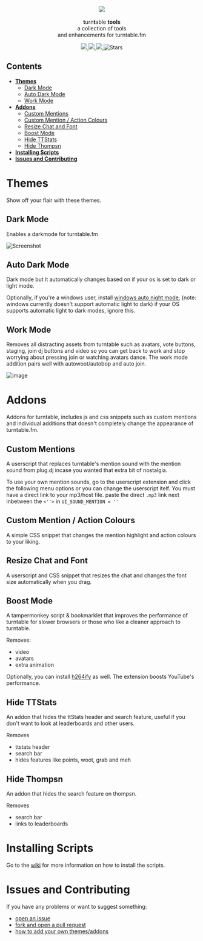 <p align="center">
    <img src="https://s3.amazonaws.com/assets.turntable.fm/images/index/logo.png" />
    <br>
    <br><b>t</b>urn<b>t</b>able <b>tools</b>
    <br>a collection of tools
    <br> and enhancements for turntable.fm</br>
</p>

<p align="center">
    <a alt="Commit activity for ttTools" href="https://GitHub.com/fluteds/tttools/graphs/commit-activity">
        <img src="https://img.shields.io/badge/Maintained%3F-yes-gold.svg?style=flat-square" />
    </a>
    <a alt="How to make a pull request" href="http://makeapullrequest.com">
        <img src="https://img.shields.io/badge/PRs-welcome-gold.svg?style=flat-square" />
    </a>
    <a alt="MIT License" href="https://lbesson.mit-license.org/">
        <img src="https://img.shields.io/badge/License-MIT-gold.svg?style=flat-square" />
    </a>
    <img alt="Stars" src="https://img.shields.io/github/stars/fluteds?color=gold&style=flat-square">
    </a>
</p>

## **Contents**

- [**Themes**](#themes)
  - [Dark Mode](#dark-mode)
  - [Auto Dark Mode](#auto-dark-mode)
  - [Work Mode](#work-mode)
- [**Addons**](#addons)
  - [Custom Mentions](#custom-mentions)
  - [Custom Mention / Action Colours](#custom-mention--action-colours)
  - [Resize Chat and Font](#resize-chat-and-font)
  - [Boost Mode](#boost-mode)
  - [Hide TTStats](#hide-ttstats)
  - [Hide Thompsn](#hide-thompsn)
- [**Installing Scripts**](#installing-scripts)
- [**Issues and Contributing**](#issues-and-contributing)

# **Themes**

Show off your flair with these themes.

## Dark Mode

Enables a darkmode for turntable.fm

![Screenshot](https://user-images.githubusercontent.com/34608301/111393018-b6d8ea80-86af-11eb-87b3-b366abec39b2.png)

## Auto Dark Mode

Dark mode but it automatically changes based on if your os is set to dark or light mode.

Optionally, if you're a windows user, install [windows auto night mode.](https://github.com/Armin2208/Windows-Auto-Night-Mode/releases/tag/3.0) (note: windows currently doesn't support automatic light to dark) if your OS supports automatic light to dark modes, ignore this.

## Work Mode

Removes all distracting assets from turntable such as avatars, vote buttons, staging, join dj buttons and video so you can get back to work and stop worrying about pressing join or watching avatars dance. The work mode addition pairs well with autowoot/autobop and auto join.

![image](https://cdn.discordapp.com/attachments/821424398342553670/823305995009785946/unknown.png)

# **Addons**

Addons for turntable, includes js and css snippets such as custom mentions and individual additions that doesn't completely change the appearance of turntable.fm.

## Custom Mentions

A userscript that replaces turntable's mention sound with the mention sound from plug.dj incase you wanted that extra bit of nostalgia.

To use your own mention sounds, go to the userscript extension and click the following menu options or you can change the userscript itelf. You must have a direct link to your mp3/host file. paste the direct `.mp3` link next inbetween the `<''>` in `UI_SOUND_MENTION = ''`

## Custom Mention / Action Colours

A simple CSS snippet that changes the mention highlight and action colours to your liking.

## Resize Chat and Font

A userscript and CSS snippet that resizes the chat and changes the font size automatically when you drag.

## Boost Mode

A tampermonkey script & bookmarklet that improves the performance of turntable for slower browsers or those who like a cleaner approach to turntable.

Removes:

- video
- avatars
- extra animation

Optionally, you can install [h264ify](https://chrome.google.com/webstore/detail/h264ify/aleakchihdccplidncghkekgioiakgal) as well. The extension boosts YouTube's performance.

## Hide TTStats

An addon that hides the ttStats header and search feature, useful if you don't want to look at leaderboards and other users.

Removes

- ttstats header
- search bar
- hides features like points, woot, grab and meh

## Hide Thompsn

An addon that hides the search feature on thompsn.

Removes

- search bar
- links to leaderboards

# **Installing Scripts**

Go to the [wiki](https://github.com/fluteds/tttools/wiki/How-to-Install) for more information on how to install the scripts.

# **Issues and Contributing**

If you have any problems or want to suggest something:

- [open an issue](https://github.com/fluteds/tttools/issues?q=is%3Aissue+is%3Aopen+sort%3Aupdated-desc)
- [fork and open a pull request](http://makeapullrequest.com)
- [how to add your own themes/addons](https://github.com/fluteds/tttools/wiki/How-to-Install)
